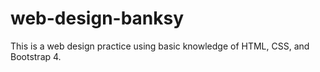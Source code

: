 # web-design-banksy
This is a web design practice using basic knowledge of HTML, CSS, and Bootstrap 4.
